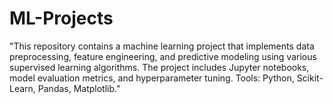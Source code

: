 # ML-Projects
"This repository contains a machine learning project that implements data preprocessing, feature engineering, and predictive modeling using various supervised learning algorithms. The project includes Jupyter notebooks, model evaluation metrics, and hyperparameter tuning. Tools: Python, Scikit-Learn, Pandas, Matplotlib."
